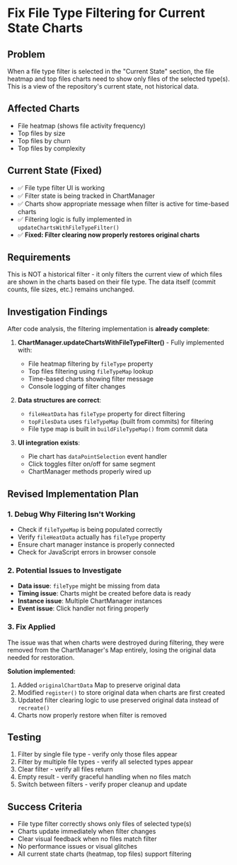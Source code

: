 # Fix File Type Filtering for Current State Charts

## Problem
When a file type filter is selected in the "Current State" section, the file heatmap and top files charts need to show only files of the selected type(s). This is a view of the repository's current state, not historical data.

## Affected Charts
- File heatmap (shows file activity frequency)
- Top files by size
- Top files by churn
- Top files by complexity

## Current State (Fixed)
- ✅ File type filter UI is working
- ✅ Filter state is being tracked in ChartManager
- ✅ Charts show appropriate message when filter is active for time-based charts
- ✅ Filtering logic is fully implemented in `updateChartsWithFileTypeFilter()`
- ✅ **Fixed: Filter clearing now properly restores original charts**

## Requirements
This is NOT a historical filter - it only filters the current view of which files are shown in the charts based on their file type. The data itself (commit counts, file sizes, etc.) remains unchanged.

## Investigation Findings

After code analysis, the filtering implementation is **already complete**:

1. **ChartManager.updateChartsWithFileTypeFilter()** - Fully implemented with:
   - File heatmap filtering by `fileType` property
   - Top files filtering using `fileTypeMap` lookup
   - Time-based charts showing filter message
   - Console logging of filter changes

2. **Data structures are correct**:
   - `fileHeatData` has `fileType` property for direct filtering
   - `topFilesData` uses `fileTypeMap` (built from commits) for filtering
   - File type map is built in `buildFileTypeMap()` from commit data

3. **UI integration exists**:
   - Pie chart has `dataPointSelection` event handler
   - Click toggles filter on/off for same segment
   - ChartManager methods properly wired up

## Revised Implementation Plan

### 1. Debug Why Filtering Isn't Working
- Check if `fileTypeMap` is being populated correctly
- Verify `fileHeatData` actually has `fileType` property
- Ensure chart manager instance is properly connected
- Check for JavaScript errors in browser console

### 2. Potential Issues to Investigate
- **Data issue**: `fileType` might be missing from data
- **Timing issue**: Charts might be created before data is ready
- **Instance issue**: Multiple ChartManager instances
- **Event issue**: Click handler not firing properly

### 3. Fix Applied
The issue was that when charts were destroyed during filtering, they were removed from the ChartManager's Map entirely, losing the original data needed for restoration.

**Solution implemented:**
1. Added `originalChartData` Map to preserve original data
2. Modified `register()` to store original data when charts are first created
3. Updated filter clearing logic to use preserved original data instead of `recreate()`
4. Charts now properly restore when filter is removed

## Testing
1. Filter by single file type - verify only those files appear
2. Filter by multiple file types - verify all selected types appear
3. Clear filter - verify all files return
4. Empty result - verify graceful handling when no files match
5. Switch between filters - verify proper cleanup and update

## Success Criteria
- File type filter correctly shows only files of selected type(s)
- Charts update immediately when filter changes
- Clear visual feedback when no files match filter
- No performance issues or visual glitches
- All current state charts (heatmap, top files) support filtering